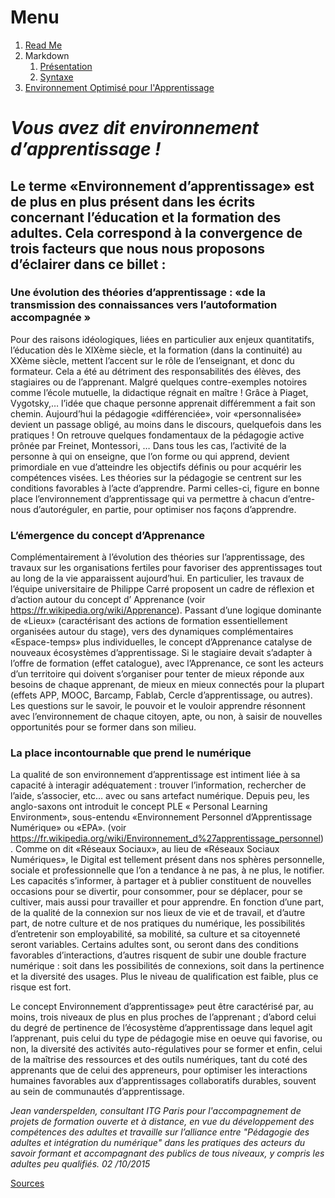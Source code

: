 # Menu
1. [Read Me](https://github.com/kevin-labtani/exercice-markdown)
1. Markdown
    1. [Présentation](https://github.com/kevin-labtani/exercice-markdown/blob/master/Markdown.md)
    1. [Syntaxe](https://github.com/kevin-labtani/exercice-markdown/blob/master/Markdown-Syntaxe.md)
1. [Environnement Optimisé pour l'Apprentissage](https://github.com/kevin-labtani/exercice-markdown/blob/master/EOA.md)

# *Vous avez dit environnement d’apprentissage !*


## Le terme «Environnement d’apprentissage» est de plus en plus présent dans les écrits concernant l’éducation et la formation des adultes. Cela correspond à la convergence de trois facteurs que nous nous proposons d’éclairer dans ce billet :

### Une évolution des théories d’apprentissage : «de la transmission des connaissances vers l’autoformation accompagnée »

Pour des raisons idéologiques, liées en particulier aux enjeux quantitatifs, l’éducation dès le XIXème siècle, et la formation (dans la continuité) au XXème siècle, mettent l’accent sur le rôle de l’enseignant, et donc du formateur. Cela a été au détriment des responsabilités des élèves, des stagiaires ou de l’apprenant. Malgré quelques contre-exemples notoires comme l’école mutuelle, la didactique régnait en maître ! Grâce à Piaget, Vygotsky,… l’idée que chaque personne apprenait différemment a fait son chemin. Aujourd’hui la pédagogie «différenciée», voir «personnalisée» devient un passage obligé, au moins dans le discours, quelquefois dans les pratiques ! On retrouve quelques fondamentaux de la pédagogie active prônée par Freinet, Montessori, … Dans tous les cas, l’activité de la personne à qui on enseigne, que l’on forme ou qui apprend, devient primordiale en vue d’atteindre les objectifs définis ou pour acquérir les compétences visées. Les théories sur la pédagogie se centrent sur les conditions favorables à l’acte d’apprendre. Parmi celles-ci, figure en bonne place l’environnement d’apprentissage qui va permettre à chacun d’entre-nous d’autoréguler, en partie, pour optimiser nos façons d’apprendre.


### L’émergence du concept d’Apprenance

Complémentairement à l’évolution des théories sur l’apprentissage, des travaux sur les organisations fertiles pour favoriser des apprentissages tout au long de la vie apparaissent aujourd’hui. En particulier, les travaux de l’équipe universitaire de Philippe Carré proposent un cadre de réflexion et d’action autour du concept d’ Apprenance (voir <https://fr.wikipedia.org/wiki/Apprenance>). Passant d’une logique dominante de «Lieux» (caractérisant des actions de formation essentiellement organisées autour du stage), vers des dynamiques complémentaires «Espace-temps» plus individuelles, le concept d’Apprenance catalyse de nouveaux écosystèmes d’apprentissage. Si le stagiaire devait s’adapter à l’offre de formation (effet catalogue), avec l’Apprenance, ce sont les acteurs d’un territoire qui doivent s’organiser pour tenter de mieux réponde aux besoins de chaque apprenant, de mieux en mieux connectés pour la plupart (effets APP, MOOC, Barcamp, Fablab, Cercle d’apprentissage, ou autres). Les questions sur le savoir, le pouvoir et le vouloir apprendre résonnent avec l’environnement de chaque citoyen, apte, ou non, à saisir de nouvelles opportunités pour se former dans son milieu.


### La place incontournable que prend le numérique

La qualité de son environnement d’apprentissage est intiment liée à sa capacité à interagir adéquatement : trouver l’information, rechercher de l’aide, s’associer, etc… avec ou sans artefact numérique. Depuis peu, les anglo-saxons ont introduit le concept PLE « Personal Learning Environment», sous-entendu «Environnement Personnel d’Apprentissage Numérique» ou «EPA». (voir <https://fr.wikipedia.org/wiki/Environnement_d%27apprentissage_personnel>). Comme on dit «Réseaux Sociaux», au lieu de «Réseaux Sociaux Numériques», le Digital est tellement présent dans nos sphères personnelle, sociale et professionnelle que l’on a tendance à ne pas, à ne plus, le notifier. Les capacités s’informer, à partager et à publier constituent de nouvelles occasions pour se divertir, pour consommer, pour se déplacer, pour se cultiver, mais aussi pour travailler et pour apprendre. En fonction d’une part, de la qualité de la connexion sur nos lieux de vie et de travail, et d’autre part, de notre culture et de nos pratiques du numérique, les possibilités d’entretenir son employabilité, sa mobilité, sa culture et sa citoyenneté seront variables. Certains adultes sont, ou seront dans des conditions favorables d’interactions, d’autres risquent de subir une double fracture numérique : soit dans les possibilités de connexions, soit dans la pertinence et la diversité des usages. Plus le niveau de qualification est faible, plus ce risque est fort.


Le concept Environnement d’apprentissage» peut être caractérisé par, au moins, trois niveaux de plus en plus proches de l’apprenant ; d’abord celui du degré de pertinence de l’écosystème d’apprentissage dans lequel agit l’apprenant, puis celui du type de pédagogie mise en oeuve qui favorise, ou non, la diversité des activités auto-régulatives pour se former et enfin, celui de la maîtrise des ressources et des outils numériques, tant du coté des apprenants que de celui des appreneurs, pour optimiser les interactions humaines favorables aux d’apprentissages collaboratifs durables, souvent au sein de communautés d’apprentissage.

*Jean vanderspelden, consultant ITG Paris pour l'accompagnement de projets de formation ouverte et à distance, en vue du développement des compétences des adultes et  travaille sur l’alliance entre "Pédagogie des adultes et intégration du numérique" dans les pratiques des acteurs du savoir formant et accompagnant des publics de tous niveaux, y compris les adultes peu qualifiés.
02 /10/2015*

[Sources](https://epale.ec.europa.eu/fr/node/14159)
